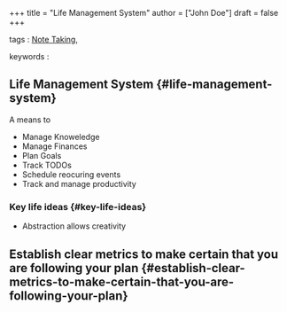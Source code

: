 +++
title = "Life Management System"
author = ["John Doe"]
draft = false
+++

tags
: [Note Taking](note_taking.md),

keywords
:


## Life Management System {#life-management-system}

A means to

-   Manage Knoweledge
-   Manage Finances
-   Plan Goals
-   Track TODOs
-   Schedule reocuring events
-   Track and manage productivity


### Key life ideas {#key-life-ideas}

-   Abstraction allows creativity


## Establish clear metrics to make certain that you are following your plan {#establish-clear-metrics-to-make-certain-that-you-are-following-your-plan}
